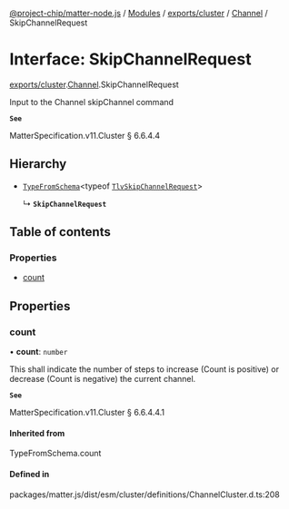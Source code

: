 [@project-chip/matter-node.js](../README.md) / [Modules](../modules.md) / [exports/cluster](../modules/exports_cluster.md) / [Channel](../modules/exports_cluster.Channel.md) / SkipChannelRequest

# Interface: SkipChannelRequest

[exports/cluster](../modules/exports_cluster.md).[Channel](../modules/exports_cluster.Channel.md).SkipChannelRequest

Input to the Channel skipChannel command

**`See`**

MatterSpecification.v11.Cluster § 6.6.4.4

## Hierarchy

- [`TypeFromSchema`](../modules/exports_tlv.md#typefromschema)\<typeof [`TlvSkipChannelRequest`](../modules/exports_cluster.Channel.md#tlvskipchannelrequest)\>

  ↳ **`SkipChannelRequest`**

## Table of contents

### Properties

- [count](exports_cluster.Channel.SkipChannelRequest.md#count)

## Properties

### count

• **count**: `number`

This shall indicate the number of steps to increase (Count is positive) or decrease (Count is negative) the
current channel.

**`See`**

MatterSpecification.v11.Cluster § 6.6.4.4.1

#### Inherited from

TypeFromSchema.count

#### Defined in

packages/matter.js/dist/esm/cluster/definitions/ChannelCluster.d.ts:208

